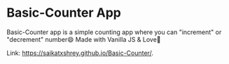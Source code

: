 # Basic-Counter App

Basic-Counter app is a simple counting app where you can "increment" or "decrement" number😄
Made with Vanilla JS & Love🖤

Link: https://saikatxshrey.github.io/Basic-Counter/.
